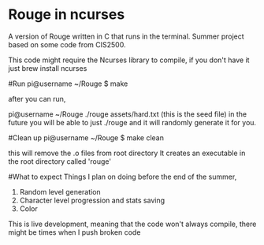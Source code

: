 # Rouge in ncurses 
A version of Rouge written in C that runs in the terminal. Summer project based on some code from CIS2500. 

This code might require the Ncurses library to compile, if you don't have it just brew install ncurses 

#Run
pi@username ~/Rouge $ make

after you can run,

pi@username ~/Rouge ./rouge assets/hard.txt (this is the seed file) 
in the future you will be able to just ./rouge and it will randomly generate it for you. 

#Clean up
pi@username ~/Rouge $ make clean

this will remove the .o files from root directory
It creates an executable in the root directory called 'rouge'

#What to expect 
Things I plan on doing before the end of the summer, 

1. Random level generation 
2. Character level progression and stats saving 
3. Color 


This is live development, meaning that the code won't always compile, there might be times when I push broken code
